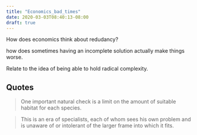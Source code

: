 ```yaml
---
title: "Economics_bad_times"
date: 2020-03-03T08:40:13-08:00
draft: true
---
```


How does economics think about redudancy? 

how does sometimes having an incomplete solution actually make things worse. 

Relate to the idea of being able to hold radical complexity.

## Quotes

>  One important natural check is a limit on the amount of suitable habitat for each species.

<!-- -->

> This is an era of specialists, each of whom sees his own problem and is unaware of or intolerant of the larger frame into which it fits.

<!-- -->
